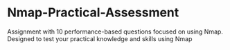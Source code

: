 # Nmap-Practical-Assessment
Assignment with 10 performance-based questions focused on using Nmap. Designed to test your practical knowledge and skills using Nmap
